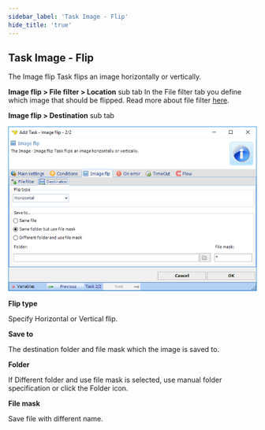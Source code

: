 ```yaml
---
sidebar_label: 'Task Image - Flip'
hide_title: 'true'
---
```


## Task Image - Flip

The Image flip Task flips an image horizontally or vertically.
 
**Image flip > File filter > Location** sub tab
In the File filter tab you define which image that should be flipped. Read more about file filter [here](job-tasks-file-filter).
 
**Image flip > Destination** sub tab

![](../../../static/img/taskimageflipdestination.png)

**Flip type**

Specify Horizontal or Vertical flip.
 
**Save to**

The destination folder and file mask which the image is saved to.
 
**Folder**

If Different folder and use file mask is selected, use manual folder specification or click the Folder icon.
 
**File mask**

Save file with different name.